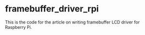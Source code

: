 # framebuffer_driver_rpi

This is the code for the article on writing framebuffer LCD driver for Raspberry Pi.
